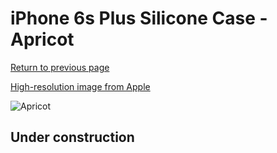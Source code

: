# iPhone 6s Plus Silicone Case - Apricot

[Return to previous page](/iphone_6)

[High-resolution image from Apple](https://store.storeimages.cdn-apple.com/8756/as-images.apple.com/is/MM6F2?wid=4500&hei=4500&fmt=png)

<div style="width: 512px"><img src="/almost_uncompressed/MM6F2.webp" alt="Apricot"></div>

## Under construction
